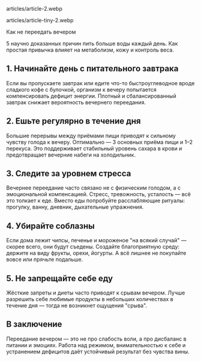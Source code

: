 articles/article-2.webp

articles/article-tiny-2.webp

Как не переедать вечером

5 научно доказанных причин пить больше воды каждый день. Как простая привычка влияет на метаболизм, кожу и контроль веса.

## 1. Начинайте день с питательного завтрака

Если вы пропускаете завтрак или едите что-то быстроуглеводное вроде сладкого кофе с булочкой, организм к вечеру попытается компенсировать дефицит энергии. Плотный и сбалансированный завтрак снижает вероятность вечернего переедания.

## 2. Ешьте регулярно в течение дня

Большие перерывы между приёмами пищи приводят к сильному чувству голода к вечеру. Оптимально — 3 основных приёма пищи и 1–2 перекуса. Это поддерживает стабильный уровень сахара в крови и предотвращает вечерние набеги на холодильник.

## 3. Следите за уровнем стресса

Вечернее переедание часто связано не с физическим голодом, а с эмоциональной компенсацией. Стресс, тревожность, усталость — всё это толкает к еде. Вместо еды попробуйте расслабляющие ритуалы: прогулку, ванну, дневник, дыхательные упражнения.

## 4. Убирайте соблазны

Если дома лежит чипсы, печенье и мороженое "на всякий случай" — скорее всего, они будут съедены. Создайте благоприятную среду: держите на виду фрукты, орехи, йогурты. А всё лишнее не покупайте вовсе или прячьте подальше.

## 5. Не запрещайте себе еду

Жёсткие запреты и диеты часто приводят к срывам вечером. Лучше разрешить себе любимые продукты в небольших количествах в течение дня — тогда не возникнет ощущения "срыва".

## В заключение

Переедание вечером — это не про слабость воли, а про дисбаланс в питании и эмоциях. Работа над режимом, внимательностью к себе и устранением дефицитов даёт устойчивый результат без чувства вины.
